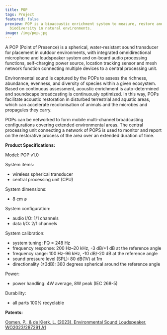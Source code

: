 ```yaml
---
title: POP
tags: Project
featured: false
preview: POP is a bioacoustic enrichment system to measure, restore and preserve
  biodiversity in natural environments.
image: /img/pop.jpg
---
```

A POP (Point of Presence) is a spherical, water-resistant sound transducer for placement in outdoor environments, with integrated omnidirectional microphone and loudspeaker system and on-board audio processing functions, self-charging power source, location tracking sensor and mesh network function connecting multiple devices to a central processing unit. 

Environmental sound is captured by the POPs to assess the richness, abundance, evenness, and diversity of species within a given ecosystem. Based on continuous assessment, acoustic enrichment is auto-determined and soundscape broadcasting is continuously optimized. In this way, POPs facilitate acoustic restoration in disturbed terrestrial and aquatic areas, which can accelerate recolonisation of animals and the microbes and propagules they carry.

POPs can be networked to form mobile multi-channel broadcasting configurations covering extended environmental areas. The central processing unit connecting a network of POPS is used to monitor and report on the restorative process of the area over an extended duration of time.

**Product Specifications:**

Model: POP v1.0

System items: 

* wireless spherical transducer
* central processing unit (CPU)

System dimensions:

* 8 cm ⌀

System configuration:

* audio I/O: 1/1 channels
* data I/O: 2/1 channels

System calibration:

* system tuning: FQ = 248 Hz
* frequency response: 200 Hz–20 kHz, -3 dB/+1 dB at the reference angle
* frequency range: 100 Hz–96 kHz, -10 dB/-20 dB at the reference angle
* sound pressure level (SPL): 80 dB(1V) at 1m
* directionality (±3dB): 360 degrees spherical around the reference angle

Power:

* power handling: 4W average, 8W peak (IEC 268-5)

Durability:

* all parts 100% recyclable

**Patents:** 

[Oomen, P., & de Klerk, L. (2023). Environmental Sound Loudspeaker, WO2023/287291 A1](https://www.theworks.info/blog/2024-07-17-environmental-sound-loudspeaker/)
